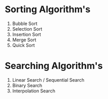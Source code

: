 # Sorting Algorithm's

1. Bubble Sort
2. Selection Sort
3. Insertion Sort
4. Merge Sort
5. Quick Sort 

# Searching Algorithm's

1. Linear Search / Sequential Search
2. Binary Search
3. Interpolation Search
